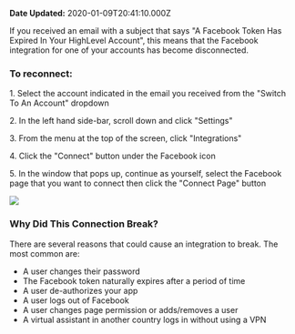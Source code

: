 **Date Updated:** 2020-01-09T20:41:10.000Z

If you received an email with a subject that says "A Facebook Token Has Expired In Your HighLevel Account", this means that the Facebook integration for one of your accounts has become disconnected.

  
### To reconnect:

  
1\. Select the account indicated in the email you received from the "Switch To An Account" dropdown

2\. In the left hand side-bar, scroll down and click "Settings"

3\. From the menu at the top of the screen, click "Integrations"

4\. Click the "Connect" button under the Facebook icon

5\. In the window that pops up, continue as yourself, select the Facebook page that you want to connect then click the "Connect Page" button
  
  
![](https://s3.amazonaws.com/cdn.freshdesk.com/data/helpdesk/attachments/production/48022122102/original/zoNotXcSOQ6ICBhoY7qOhe1nPhAw10mA0A.gif?1578582352)

  
### Why Did This Connection Break?

  
There are several reasons that could cause an integration to break. The most common are: 

  
* A user changes their password
* The Facebook token naturally expires after a period of time
* A user de-authorizes your app
* A user logs out of Facebook
* A user changes page permission or adds/removes a user
* A virtual assistant in another country logs in without using a VPN
